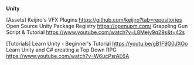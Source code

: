 
__**Unity**__

[Assets]
Keijiro's VFX Plugins <https://github.com/keijiro?tab=repositories>
Open Source Unity Package Registry <https://openupm.com/>
Grappling Gun Script & Tutorial <https://www.youtube.com/watch?v=L8Mejy9q29s&t=42s>

[Tutorials]
Learn Unity - Beginner's Tutorial <https://youtu.be/gB1F9G0JXOo>
Learn Unity and C# creating a Top Down RPG <https://www.youtube.com/watch?v=W6ucPsrAE6A>
